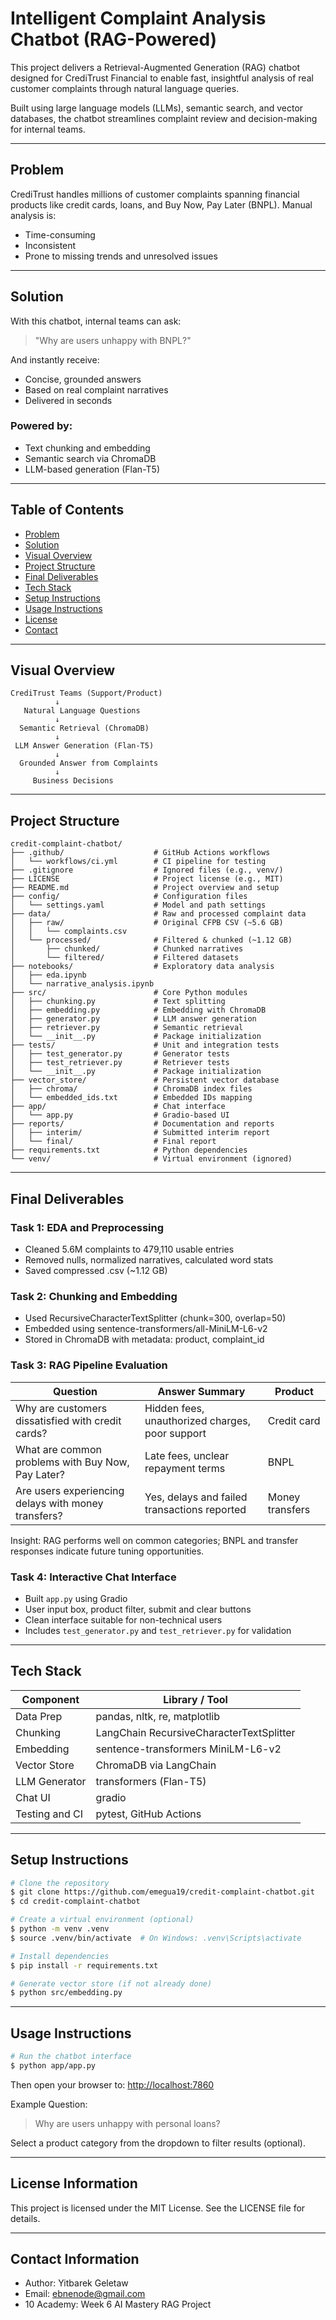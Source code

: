 # Intelligent Complaint Analysis Chatbot (RAG-Powered)

This project delivers a Retrieval-Augmented Generation (RAG) chatbot designed for CrediTrust Financial to enable fast, insightful analysis of real customer complaints through natural language queries.

Built using large language models (LLMs), semantic search, and vector databases, the chatbot streamlines complaint review and decision-making for internal teams.

---

## Problem

CrediTrust handles millions of customer complaints spanning financial products like credit cards, loans, and Buy Now, Pay Later (BNPL). Manual analysis is:

* Time-consuming
* Inconsistent
* Prone to missing trends and unresolved issues

---

## Solution

With this chatbot, internal teams can ask:

> "Why are users unhappy with BNPL?"

And instantly receive:

* Concise, grounded answers
* Based on real complaint narratives
* Delivered in seconds

### Powered by:

* Text chunking and embedding
* Semantic search via ChromaDB
* LLM-based generation (Flan-T5)

---

## Table of Contents

* [Problem](#problem)
* [Solution](#solution)
* [Visual Overview](#visual-overview)
* [Project Structure](#project-structure)
* [Final Deliverables](#final-deliverables)
* [Tech Stack](#tech-stack)
* [Setup Instructions](#setup-instructions)
* [Usage Instructions](#usage-instructions)
* [License](#license-information)
* [Contact](#contact-information)

---

## Visual Overview

```
CrediTrust Teams (Support/Product)
          ↓
   Natural Language Questions
          ↓
  Semantic Retrieval (ChromaDB)
          ↓
 LLM Answer Generation (Flan-T5)
          ↓
  Grounded Answer from Complaints
          ↓
     Business Decisions
```

---

## Project Structure

```
credit-complaint-chatbot/
├── .github/                    # GitHub Actions workflows
│   └── workflows/ci.yml        # CI pipeline for testing
├── .gitignore                  # Ignored files (e.g., venv/)
├── LICENSE                     # Project license (e.g., MIT)
├── README.md                   # Project overview and setup
├── config/                     # Configuration files
│   └── settings.yaml           # Model and path settings
├── data/                       # Raw and processed complaint data
│   ├── raw/                    # Original CFPB CSV (~5.6 GB)
│   │   └── complaints.csv
│   └── processed/              # Filtered & chunked (~1.12 GB)
│       ├── chunked/            # Chunked narratives
│       └── filtered/           # Filtered datasets
├── notebooks/                  # Exploratory data analysis
│   ├── eda.ipynb
│   └── narrative_analysis.ipynb
├── src/                        # Core Python modules
│   ├── chunking.py             # Text splitting
│   ├── embedding.py            # Embedding with ChromaDB
│   ├── generator.py            # LLM answer generation
│   ├── retriever.py            # Semantic retrieval
│   └── __init__.py             # Package initialization
├── tests/                      # Unit and integration tests
│   ├── test_generator.py       # Generator tests
│   ├── test_retriever.py       # Retriever tests
│   └── __init__.py             # Package initialization
├── vector_store/               # Persistent vector database
│   ├── chroma/                 # ChromaDB index files
│   └── embedded_ids.txt        # Embedded IDs mapping
├── app/                        # Chat interface
│   └── app.py                  # Gradio-based UI
├── reports/                    # Documentation and reports
│   ├── interim/                # Submitted interim report
│   └── final/                  # Final report
├── requirements.txt            # Python dependencies
└── venv/                       # Virtual environment (ignored)
```

---

## Final Deliverables

### Task 1: EDA and Preprocessing

* Cleaned 5.6M complaints to 479,110 usable entries
* Removed nulls, normalized narratives, calculated word stats
* Saved compressed .csv (\~1.12 GB)

### Task 2: Chunking and Embedding

* Used RecursiveCharacterTextSplitter (chunk=300, overlap=50)
* Embedded using sentence-transformers/all-MiniLM-L6-v2
* Stored in ChromaDB with metadata: product, complaint\_id

### Task 3: RAG Pipeline Evaluation

| Question                                            | Answer Summary                                  | Product         |
| --------------------------------------------------- | ----------------------------------------------- | --------------- |
| Why are customers dissatisfied with credit cards?   | Hidden fees, unauthorized charges, poor support | Credit card     |
| What are common problems with Buy Now, Pay Later?   | Late fees, unclear repayment terms              | BNPL            |
| Are users experiencing delays with money transfers? | Yes, delays and failed transactions reported    | Money transfers |

Insight: RAG performs well on common categories; BNPL and transfer responses indicate future tuning opportunities.

### Task 4: Interactive Chat Interface

* Built `app.py` using Gradio
* User input box, product filter, submit and clear buttons
* Clean interface suitable for non-technical users
* Includes `test_generator.py` and `test_retriever.py` for validation

---

## Tech Stack

| Component      | Library / Tool                           |
| -------------- | ---------------------------------------- |
| Data Prep      | pandas, nltk, re, matplotlib             |
| Chunking       | LangChain RecursiveCharacterTextSplitter |
| Embedding      | sentence-transformers MiniLM-L6-v2       |
| Vector Store   | ChromaDB via LangChain                   |
| LLM Generator  | transformers (Flan-T5)                   |
| Chat UI        | gradio                                   |
| Testing and CI | pytest, GitHub Actions                   |

---

## Setup Instructions

```bash
# Clone the repository
$ git clone https://github.com/emegua19/credit-complaint-chatbot.git
$ cd credit-complaint-chatbot

# Create a virtual environment (optional)
$ python -m venv .venv
$ source .venv/bin/activate  # On Windows: .venv\Scripts\activate

# Install dependencies
$ pip install -r requirements.txt

# Generate vector store (if not already done)
$ python src/embedding.py
```

---

## Usage Instructions

```bash
# Run the chatbot interface
$ python app/app.py
```

Then open your browser to: [http://localhost:7860](http://localhost:7860)

Example Question:

> Why are users unhappy with personal loans?

Select a product category from the dropdown to filter results (optional).

---

## License Information

This project is licensed under the MIT License. See the LICENSE file for details.

---

## Contact Information

* Author: Yitbarek Geletaw
* Email: ebnenode@gmail.com
* 10 Academy: Week 6 AI Mastery RAG Project

